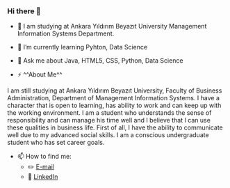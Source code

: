 ### Hi there 👋



- 🔭 I am studying at Ankara Yıldırım Beyazıt University Management Information Systems Department. 
- 🌱 I’m currently learning Pyhton, Data Science
- 💬 Ask me about Java, HTML5, CSS, Python, Data Science

- ⚡ ^^About Me^^

I am still studying at Ankara Yıldırım Beyazıt University, Faculty of Business Administration, Department of Management Information Systems. I have a character that is open to learning, has ability to work and can keep up with the working environment. I am a student who understands the sense of responsibility and can manage his time well and I believe that I can use these qualities in business life. First of all, I have the ability to communicate well due to my advanced social skills. I am a conscious undergraduate student who has set career goals.
- 📫 How to find me: 
  - :pencil2: [E-mail](duygucgun@gmail.com)
  - :office: [LinkedIn](https://www.linkedin.com/duygu-ucgun/)

